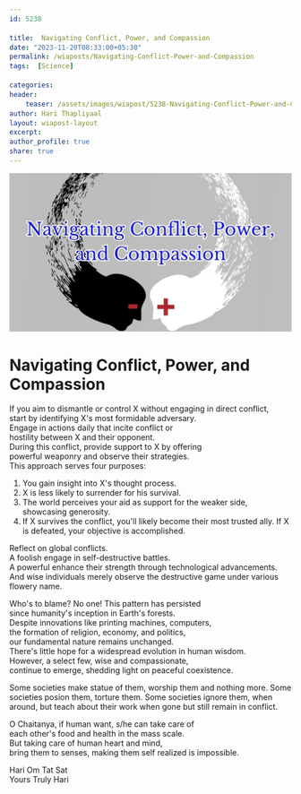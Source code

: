 ```yaml
---        
id: 5238        
      
title:  Navigating Conflict, Power, and Compassion          
date: "2023-11-20T08:33:00+05:30"        
permalink: /wiaposts/Navigating-Conflict-Power-and-Compassion     
tags:  [Science]         
        
categories:        
header:        
    teaser: /assets/images/wiapost/5238-Navigating-Conflict-Power-and-Compassion.jpg        
author: Hari Thapliyaal        
layout: wiapost-layout        
excerpt:        
author_profile: true        
share: true        
---        
```

        
![Navigating Conflict, Power, and Compassion](/assets/images/wiapost/5238-Navigating-Conflict-Power-and-Compassion.jpg)
		
# Navigating Conflict, Power, and Compassion

If you aim to dismantle or control X without engaging in direct conflict,     
start by identifying X's most formidable adversary.     
Engage in actions daily that incite conflict or     
hostility between X and their opponent.     
During this conflict, provide support to X by offering     
powerful weaponry and observe their strategies.     
This approach serves four purposes:     
    
1. You gain insight into X's thought process.    
2. X is less likely to surrender for his survival.    
3. The world perceives your aid as support for the weaker side, showcasing generosity.    
4. If X survives the conflict, you'll likely become their most trusted ally. If X is defeated, your objective is accomplished.    
    
Reflect on global conflicts.     
A foolish engage in self-destructive battles.     
A powerful enhance their strength through technological advancements.     
And wise individuals merely observe the destructive game under various flowery name.     

Who's to blame? No one! This pattern has persisted     
since humanity's inception in Earth's forests.     
Despite innovations like printing machines, computers,     
the formation of religion, economy, and politics,     
our fundamental nature remains unchanged.     
There's little hope for a widespread evolution in human wisdom.     
However, a select few, wise and compassionate,     
continue to emerge, shedding light on peaceful coexistence.    

Some societies make statue of them, worship them and nothing more.
Some societies posion them, torture them.
Some societies ignore them, when around, 
but teach about their work when gone but still remain in conflict.

O Chaitanya, if human want, s/he can take care of    
each other's food and health in the mass scale.   
But taking care of human heart and mind,   
bring them to senses, making them self realized is impossible.

Hari Om Tat Sat     
Yours Truly Hari